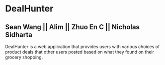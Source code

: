 # DealHunter
## Sean Wang || Alim || Zhuo En C || Nicholas Sidharta

DealHunter is a web application that provides users with various choices of product deals that other users posted based on what they found on their grocery shopping.

